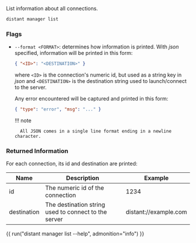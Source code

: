 List information about all connections.

```sh
distant manager list
```

### Flags

* `--format <FORMAT>`: determines how information is printed. With *json*
  specified, information will be printed in this form:
  
    ```json
    { "<ID>": "<DESTINATION>" }
    ```
    
    where `<ID>` is the connection's numeric id, but used as a string key in
    *json* and `<DESTINATION>` is the destination string used to launch/connect
    to the server.
    
    Any error encountered will be captured and printed in this form:
  
    ```json
    { "type": "error", "msg": "..." }
    ```

    !!! note

        All JSON comes in a single line format ending in a newline character.
    
### Returned Information

For each connection, its id and destination are printed:

| Name         | Description                                          | Example               |
| ------------ | -----------------------------------------------------| --------------------- |
| id           | The numeric id of the connection                     | 1234                  |
| destination  | The destination string used to connect to the server | distant://example.com |

{{ run("distant manager list --help", admonition="info") }}
